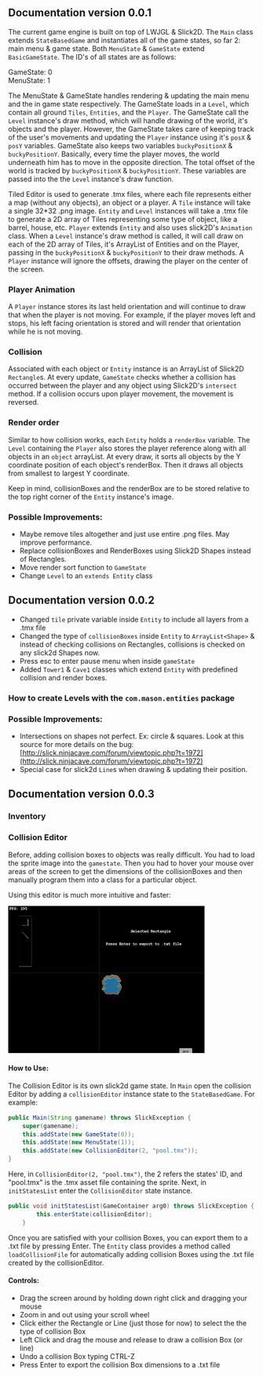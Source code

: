 ## Documentation version 0.0.1
The current game engine is built on top of LWJGL & Slick2D. The `Main` class extends `StateBasedGame` and  instantiates all of the game states, so far 2: main menu & game state. Both `MenuState` & `GameState` extend `BasicGameState`. The ID's of all states are as follows:  
  
GameState: 0  
MenuState: 1  
  
The MenuState & GameState handles rendering & updating the main menu and the in game state respectively. The GameState loads in a `Level`, which contain all ground `Tiles`, `Entities`, and the `Player`. The GameState call the `Level` instance's draw method, which will handle drawing of the world, it's objects and the player. However, the GameState takes care of keeping track of the user's movements and updating the `Player` instance using it's `posX` & `posY` variables. GameState also keeps two variables `buckyPositionX` & `buckyPositionY`. Basically, every time the player moves, the world underneath him has to move in the opposite direction. The total offset of the world is tracked by `buckyPositionX` & `buckyPositionY`. These variables are passed into the the `Level` instance's draw function.  
  
Tiled Editor is used to generate .tmx files, where each file represents either a map (without any objects), an object or a player. A `Tile` instance will take a single 32*32 .png image. `Entity` and `Level` instances will take a .tmx file to generate a 2D array of Tiles representing some type of object, like a barrel, house, etc. `Player` extends `Entity` and also uses slick2D's `Animation` class. When a `Level` instance's draw method is called, it will call draw on each of the 2D array of Tiles, it's ArrayList of Entities and on the Player, passing in the `buckyPositionX` & `buckyPositionY` to their draw methods. A `Player` instance will ignore the offsets, drawing the player on the center of the screen.

### Player Animation
A `Player` instance stores its last held orientation and will continue to draw that when the player is not moving. For example, if the player moves left and stops, his left facing orientation is stored and will render that orientation while he is not moving.

### Collision
Associated with each object or `Entity` instance is an ArrayList of Slick2D `Rectangle`s. At every update, `GameState` checks whether a collision has occurred between the player and any object using Slick2D's `intersect` method. If a collision occurs upon player movement, the movement is reversed.
### Render order
Similar to how collision works, each `Entity` holds a `renderBox` variable. The `Level` containing the `Player` also stores the player reference along with all objects in an `object` arrayList. At every draw, it sorts all objects by the Y coordinate position of each object's renderBox. Then it draws all objects from smallest to largest Y coordinate. 
  
Keep in mind, collisionBoxes and the renderBox are to be stored relative to the top right corner of the `Entity` instance's image. 

### Possible Improvements:
* Maybe remove tiles altogether and just use entire .png files. May improve performance.
* Replace collisionBoxes and RenderBoxes using Slick2D Shapes instead of Rectangles. 
* Move render sort function to `GameState`
* Change `Level` to an `extends Entity` class

## Documentation version 0.0.2
* Changed `tile` private variable inside `Entity` to include all layers from a .tmx file
* Changed the type of `collisionBoxes` inside `Entity` to `ArrayList<Shape>` & instead of checking collisions on Rectangles, collisions is checked on any slick2d Shapes now.
* Press esc to enter pause menu when inside `gameState`
* Added `Tower1` & `Cave1` classes which extend `Entity` with predefined collision and render boxes.

### How to create Levels with the `com.mason.entities` package

### Possible Improvements:
* Intersections on shapes not perfect. Ex: circle & squares. Look at this source for more details on the bug: [http://slick.ninjacave.com/forum/viewtopic.php?t=1972](http://slick.ninjacave.com/forum/viewtopic.php?t=1972)
* Special case for slick2d `Line`s when drawing & updating their position.

## Documentation version 0.0.3
### Inventory

### Collision Editor
Before, adding collision boxes to objects was really difficult. You had to load the sprite image into the `gamestate`. Then you had to hover your mouse over areas of the screen to get the dimensions of the collisionBoxes and then manually program them into a class for a particular object.  
  
Using this editor is much more intuitive and faster:  

<img src="CollisionEditorDemo.gif" width="400" height="300">

#### How to Use:
The Collision Editor is its own slick2d game state. In `Main` open the collision Editor by adding a `collisionEditor` instance state to the `StateBasedGame`. For example:

```java
public Main(String gamename) throws SlickException {
	super(gamename);
	this.addState(new GameState(0));
	this.addState(new MenuState(1));
	this.addState(new CollisionEditor(2, "pool.tmx"));
}
```
Here, in `CollisionEditor(2, "pool.tmx")`, the 2 refers the states' ID, and "pool.tmx" is the .tmx asset file containing the sprite. Next, in `initStatesList` enter the `CollisionEditor` state instance.
```java
public void initStatesList(GameContainer arg0) throws SlickException {
		this.enterState(collisionEditor);
	}
```
Once you are satisfied with your collision Boxes, you can export them to a .txt file by pressing Enter.
The `Entity` class provides a method called `loadCollisionFile` for automatically adding collision Boxes using the .txt file created by the collisionEditor.

#### Controls:
* Drag the screen around by holding down right click and dragging your mouse
* Zoom in and out using your scroll wheel
* Click either the Rectangle or Line (just those for now) to select the the type of collision Box
* Left Click and drag the mouse and release to draw a collision Box (or line)
* Undo a collision Box typing CTRL-Z
* Press Enter to export the collision Box dimensions to a .txt file





